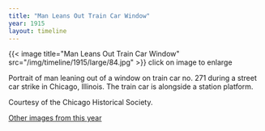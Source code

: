 ```yaml
---
title: "Man Leans Out Train Car Window"
year: 1915
layout: timeline
---
```


{{< image title="Man Leans Out Train Car Window" src="/img/timeline/1915/large/84.jpg" >}}
click on image to enlarge

Portrait of man leaning out of a window on train car no. 271 during a street car strike in Chicago, Illinois. The train car is alongside a station platform. 

Courtesy of the Chicago Historical Society.  

[Other images from this year](/historical/timeline/1915)